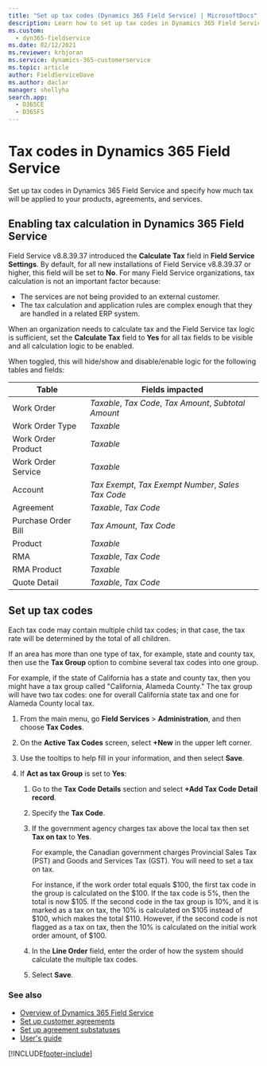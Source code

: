 ```yaml
---
title: "Set up tax codes (Dynamics 365 Field Service) | MicrosoftDocs"
description: Learn how to set up tax codes in Dynamics 365 Field Service
ms.custom: 
  - dyn365-fieldservice
ms.date: 02/12/2021
ms.reviewer: krbjoran
ms.service: dynamics-365-customerservice 
ms.topic: article
author: FieldServiceDave
ms.author: daclar
manager: shellyha
search.app: 
  - D365CE
  - D365FS
---
```

# Tax codes in Dynamics 365 Field Service

Set up tax codes in Dynamics 365 Field Service and specify how much tax will be applied to your products, agreements, and services.  
  
## Enabling tax calculation in Dynamics 365 Field Service

Field Service v8.8.39.37 introduced the **Calculate Tax** field in **Field Service Settings**. By default, for all new installations of Field Service v8.8.39.37 or higher, this field will be set to **No**. For many Field Service organizations, tax calculation is not an important factor because:

  - The services are not being provided to an external customer.
  - The tax calculation and application rules are complex enough that they are handled in a related ERP system.
  
When an organization needs to calculate tax and the Field Service tax logic is sufficient, set the **Calculate Tax** field to **Yes** for all tax fields to be visible and all calculation logic to be enabled.

When toggled, this will hide/show and disable/enable logic for the following tables and fields:

|Table|	Fields impacted|
|------|-------|
|Work Order|*Taxable*, *Tax Code*, *Tax Amount*, *Subtotal Amount*|
|Work Order Type|*Taxable*|
|Work Order Product|*Taxable*|
|Work Order Service|*Taxable*|
|Account|*Tax Exempt*, *Tax Exempt Number*, *Sales Tax Code*|
|Agreement|*Taxable*, *Tax Code*|
|Purchase Order Bill|*Tax Amount*, *Tax Code*|
|Product|*Taxable*|
|RMA|*Taxable*, *Tax Code*|
|RMA Product|*Taxable*|
|Quote Detail|*Taxable*, *Tax Code*|

## Set up tax codes

Each tax code may contain multiple child tax codes; in that case, the tax rate will be determined by the total of all children.  
  
If an area has more than one type of tax, for example, state and county tax, then use the **Tax Group** option to combine several tax codes into one group.  
  
For example, if the state of California has a state and county tax, then you might have a tax group called "California, Alameda County." The tax group will have two tax codes: one for overall California state tax and one for Alameda County local tax.  
  
1.  From the main menu, go **Field Services** > **Administration**, and then choose **Tax Codes**.  
  
2.  On the **Active Tax Codes** screen, select **+New** in the upper left corner.  
  
3.  Use the tooltips to help fill in your information, and then select **Save**.  
  
4.  If **Act as tax Group** is set to **Yes**:  
  
    1.  Go to the **Tax Code Details** section and select **+Add Tax Code Detail record**.  
  
    2.  Specify the **Tax Code**.  
  
    3.  If the government agency charges tax above the local tax then set **Tax on tax** to **Yes**.  
  
         For example, the Canadian government charges Provincial Sales Tax (PST) and Goods and Services Tax (GST). You will need to set a tax on tax.  
  
         For instance, if the work order total equals $100,  the first tax code in the group is calculated on the $100. If the tax code is 5%, then the total is now $105. If the second code in the tax group is 10%, and it is marked as a tax on tax, the 10% is calculated on $105 instead of $100, which makes the total $110. However, if the second code is not flagged as a tax on tax, then the 10% is calculated on the initial work order amount, of $100.  
  
    4.  In the **Line Order** field, enter the order of how the system should calculate the multiple tax codes.  
  
    5.  Select **Save**.  
  
### See also

- [Overview of Dynamics 365 Field Service](../field-service/overview.md)   
- [Set up customer agreements](../field-service/set-up-customer-agreements.md)   
- [Set up agreement substatuses](../field-service/set-up-agreement-sub-statuses.md)   
- [User's guide](../field-service/user-guide.md)


[!INCLUDE[footer-include](../includes/footer-banner.md)]